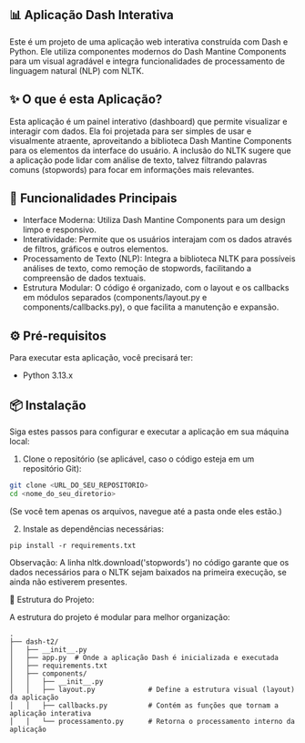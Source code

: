 📊 Aplicação Dash Interativa
---

Este é um projeto de uma aplicação web interativa construída com Dash e Python. Ele utiliza componentes modernos do Dash Mantine Components para um visual agradável e integra funcionalidades de processamento de linguagem natural (NLP) com NLTK.

✨ O que é esta Aplicação?
---

Esta aplicação é um painel interativo (dashboard) que permite visualizar e interagir com dados. Ela foi projetada para ser simples de usar e visualmente atraente, aproveitando a biblioteca Dash Mantine Components para os elementos da interface do usuário. A inclusão do NLTK sugere que a aplicação pode lidar com análise de texto, talvez filtrando palavras comuns (stopwords) para focar em informações mais relevantes.

🚀 Funcionalidades Principais
---

* Interface Moderna: Utiliza Dash Mantine Components para um design limpo e responsivo.
* Interatividade: Permite que os usuários interajam com os dados através de filtros, gráficos e outros elementos.
* Processamento de Texto (NLP): Integra a biblioteca NLTK para possíveis análises de texto, como remoção de stopwords, facilitando a compreensão de dados textuais.
* Estrutura Modular: O código é organizado, com o layout e os callbacks em módulos separados (components/layout.py e components/callbacks.py), o que facilita a manutenção e expansão.

⚙️ Pré-requisitos
---

Para executar esta aplicação, você precisará ter:

* Python 3.13.x


📦 Instalação
---

Siga estes passos para configurar e executar a aplicação em sua máquina local:

1. Clone o repositório (se aplicável, caso o código esteja em um repositório Git):

~~~bash
git clone <URL_DO_SEU_REPOSITORIO>
cd <nome_do_seu_diretorio>
~~~

(Se você tem apenas os arquivos, navegue até a pasta onde eles estão.)

2. Instale as dependências necessárias:

~~~
pip install -r requirements.txt
~~~

Observação: A linha nltk.download('stopwords') no código garante que os dados necessários para o NLTK sejam baixados na primeira execução, se ainda não estiverem presentes.

📁 Estrutura do Projeto:

A estrutura do projeto é modular para melhor organização:
~~~
.
├── dash-t2/
│   ├── __init__.py
│   ├── app.py  # Onde a aplicação Dash é inicializada e executada
│   ├── requirements.txt
│   ├── components/
│   │   ├── __init__.py
│   │   ├── layout.py             # Define a estrutura visual (layout) da aplicação
│   │   ├── callbacks.py          # Contém as funções que tornam a aplicação interativa
│   │   └── processamento.py      # Retorna o processamento interno da aplicação
~~~
